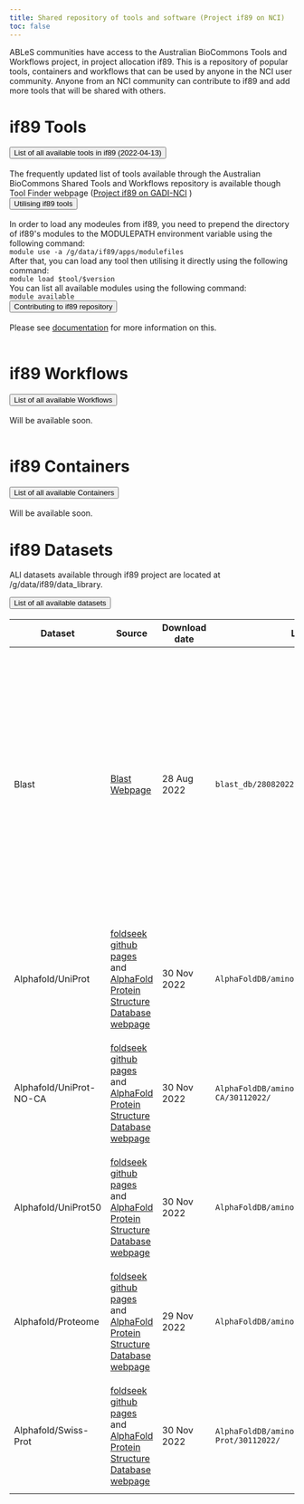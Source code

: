 ```yaml
---
title: Shared repository of tools and software (Project if89 on NCI)
toc: false
---
```


ABLeS communities have access to the Australian BioCommons Tools and Workflows project, in project allocation if89. This
is a repository of popular tools, containers and workflows that can be used by anyone in the NCI user community. Anyone
from an NCI community can contribute to if89 and add more tools that will be shared with others.

# if89 Tools

 <div class="accordion" id="accordion-if89-tool">
      <div class="accordion-item">
        <h2 class="accordion-header" id="heading-if89-tool-1" style="margin-top:0rem">
          <button class="accordion-button collapsed" type="button" data-bs-toggle="collapse" data-bs-target="#collapse-if89-tool-1" aria-expanded="false" aria-controls="collapse-if89-tool-1">
            List of all available tools in if89  (2022-04-13)
          </button>
        </h2>
        <div id="collapse-if89-tool-1" class="accordion-collapse collapse" aria-labelledby="heading-if89-tool-1" data-bs-parent="#accordion-if89-tool">
          <div class="accordion-body" >
            The frequently updated list of tools available through the Australian BioCommons Shared Tools and Workflows repository is available though Tool Finder webpage (<a href="https://australianbiocommons.github.io/2_tools.html">Project if89 on GADI-NCI</a> )
          </div>
        </div>
      </div>
      <div class="accordion-item">
        <h2 class="accordion-header" id="heading-if89-tool-2" style="margin-top:0rem">
          <button class="accordion-button collapsed" type="button" data-bs-toggle="collapse" data-bs-target="#collapse-if89-tool-2" aria-expanded="false" aria-controls="collapse-if89-tool-2">
            Utilising if89 tools
          </button>
        </h2>
        <div id="collapse-if89-tool-2" class="accordion-collapse collapse" aria-labelledby="heading-if89-tool-2" data-bs-parent="#accordion-if89-tool">
          <div class="accordion-body">
            In order to load any modeules from if89, you need to prepend the directory of if89's modules to the MODULEPATH environment variable using the following command: <br/> 
            <code>module use -a /g/data/if89/apps/modulefiles</code> <br/>
            After that, you can load any tool then utilising it directly using the following command:<br/>
            <code>module load $tool/$version</code> <br/>
            You can list all available modules using the following command:<br/>
            <code>module available</code>
          </div>
        </div>
      </div>
        <div class="accordion-item">
                <h2 class="accordion-header" id="heading-if89-tool-3" style="margin-top:0rem">
                  <button class="accordion-button collapsed" type="button" data-bs-toggle="collapse" data-bs-target="#collapse-if89-tool-3" aria-expanded="false" aria-controls="collapse-if89-tool-3">
                    Contributing to if89 repository
                  </button>
                </h2>
                <div id="collapse-if89-tool-3" class="accordion-collapse collapse" aria-labelledby="heading-if89-tool-3" data-bs-parent="#accordion-if89-tool">
                  <div class="accordion-body">
                   Please see <a href="/ables/if89-technical/">documentation</a> for more information on this. 
                  </div>
                </div>
              </div>
 </div>

<br/>

# if89 Workflows

 <div class="accordion" id="accordion-if89-wf">
      <div class="accordion-item">
        <h2 class="accordion-header" id="heading-if89-wf-1" style="margin-top:0rem">
          <button class="accordion-button collapsed" type="button" data-bs-toggle="collapse" data-bs-target="#collapse-if89-wf-1" aria-expanded="false" aria-controls="collapse-if89-wf-1">
            List of all available Workflows
          </button>
        </h2>
        <div id="collapse-if89-wf-1" class="accordion-collapse collapse" aria-labelledby="heading-if89-wf-1" data-bs-parent="#accordion-if89-wf">
          <div class="accordion-body" >
            Will be available soon.
        </div>
        </div>
      </div>
 </div>


<br/>

# if89 Containers

 <div class="accordion" id="accordion-if89-cont">
      <div class="accordion-item">
        <h2 class="accordion-header" id="heading-if89-cont-1" style="margin-top:0rem">
          <button class="accordion-button collapsed" type="button" data-bs-toggle="collapse" data-bs-target="#collapse-if89-cont-1" aria-expanded="false" aria-controls="collapse-if89-cont-1">
            List of all available Containers
          </button>
        </h2>
        <div id="collapse-if89-cont-1" class="accordion-collapse collapse" aria-labelledby="heading-if89-cont-1" data-bs-parent="#accordion-if89-cont">
          <div class="accordion-body" >
            Will be available soon.
        </div>
        </div>
      </div>
 </div>

# if89 Datasets
ALl datasets available through if89 project are located at /g/data/if89/data_library. 
 <div class="accordion" id="accordion-if89-ds">
      <div class="accordion-item">
        <h2 class="accordion-header" id="heading-if89-ds-1" style="margin-top:0rem">
          <button class="accordion-button collapsed" type="button" data-bs-toggle="collapse" data-bs-target="#collapse-if89-ds-1" aria-expanded="false" aria-controls="collapse-if89-ds-1">
            List of all available datasets
          </button>
        </h2>
        <div id="collapse-if89-ds-1" class="accordion-collapse collapse" aria-labelledby="heading-if89-ds-1" data-bs-parent="#accordion-if89-ds">
          <div class="accordion-body" >
            <table>
              <thead>
                <tr>
                  <th><strong>Dataset</strong></th>
                  <th><strong>Source</strong></th>
                  <th><strong>Download date</strong></th>
                  <th><strong>Location</strong></th>
                  <th><strong>Details</strong></th>
                </tr>
              </thead>
              <tbody>
                <tr>
                  <td>Blast</td>
                  <td><a href="https://blast.ncbi.nlm.nih.gov/doc/blast-help/downloadblastdata.html"> Blast Webpage </a></td>
                  <td> 28 Aug 2022 </td>
                  <td><code>blast_db/28082022/</code></td>
                  <td> <strong>nr.*.gz</strong>: non-redundant protein sequence database with entries
                           from GenPept, Swissprot, PIR, PDF, PDB, and RefSeq. <strong>nt.*.gz</strong>: nucleotide sequence database, with entries from all 
                          traditional divisions of GenBank, EMBL, and DDBJ.
                  </td>
                </tr>
                <!--<tr>
                  <td>Kraken2 / Bracken Refseq indexes</td>
                  <td><a href="https://benlangmead.github.io/aws-indexes/k2"> BenLangmead github pages </a></td>
                  <td>13 Sep 2022</td>
                  <td><code>kraken2/13092022/</code></td>
                  <td></td>
                </tr> -->
                <tr>
                  <td>Alphafold/UniProt</td>
                  <td> <a href="https://github.com/steineggerlab/foldseek"> foldseek github pages</a> and <a href="https://alphafold.ebi.ac.uk/"> AlphaFold Protein Structure Database webpage </a></td>
                  <td>30 Nov 2022</td>
                  <td><code>AlphaFoldDB/aminoacid/UniProt/30112022/</code></td>
                  <td>Aminoacid dataset for foldseek tool. Downloaded through <code>databases</code> command in foldseek tool.</td>
                </tr>
                <tr>
                  <td> Alphafold/UniProt-NO-CA</td>
                  <td> <a href="https://github.com/steineggerlab/foldseek"> foldseek github pages</a> and <a href="https://alphafold.ebi.ac.uk/"> AlphaFold Protein Structure Database webpage </a></td>
                  <td>30 Nov 2022</td>
                  <td><code>AlphaFoldDB/aminoacid/UniProt-NO-CA/30112022/</code></td>
                  <td>Aminoacid dataset for foldseek tool. Downloaded through <code>databases</code> command in foldseek tool.</td>
                </tr>
                <tr>
                  <td>Alphafold/UniProt50</td>
                  <td> <a href="https://github.com/steineggerlab/foldseek"> foldseek github pages</a> and <a href="https://alphafold.ebi.ac.uk/"> AlphaFold Protein Structure Database webpage </a></td>
                  <td>30 Nov 2022</td>
                  <td><code>AlphaFoldDB/aminoacid/UniProt50/30112022/</code></td>
                  <td>Aminoacid dataset for foldseek tool. Downloaded through <code>databases</code> command in foldseek tool.</td>
                </tr>
                <tr>
                  <td>Alphafold/Proteome</td>
                  <td> <a href="https://github.com/steineggerlab/foldseek"> foldseek github pages</a> and <a href="https://alphafold.ebi.ac.uk/"> AlphaFold Protein Structure Database webpage </a></td>
                  <td>29 Nov 2022</td>
                  <td><code>AlphaFoldDB/aminoacid/Proteome/29112022/</code></td>
                  <td>Aminoacid dataset for foldseek tool. Downloaded through <code>databases</code> command in foldseek tool.</td>
                </tr>
                <tr>
                  <td>Alphafold/Swiss-Prot</td>
                  <td> <a href="https://github.com/steineggerlab/foldseek"> foldseek github pages</a> and <a href="https://alphafold.ebi.ac.uk/"> AlphaFold Protein Structure Database webpage </a></td>
                  <td>30 Nov 2022</td>
                  <td><code>AlphaFoldDB/aminoacid/Swiss-Prot/30112022/</code></td>
                  <td>Aminoacid dataset for foldseek tool. Downloaded through <code>databases</code> command in foldseek tool.</td>
                </tr>
              </tbody>
            </table>
        </div>
        </div>
      </div>
 </div>